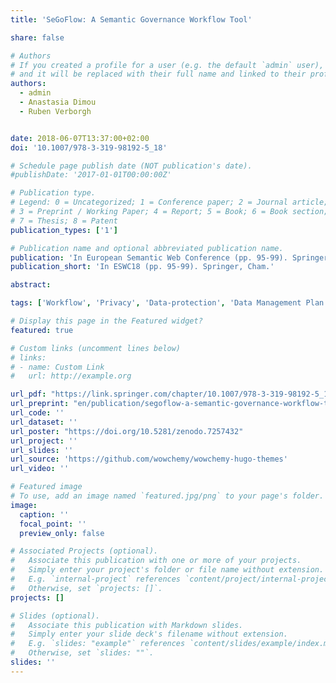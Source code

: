```yaml
---
title: 'SeGoFlow: A Semantic Governance Workflow Tool'

share: false

# Authors
# If you created a profile for a user (e.g. the default `admin` user), write the username (folder name) here
# and it will be replaced with their full name and linked to their profile.
authors:
  - admin
  - Anastasia Dimou
  - Ruben Verborgh


date: 2018-06-07T13:37:00+02:00
doi: '10.1007/978-3-319-98192-5_18'

# Schedule page publish date (NOT publication's date).
#publishDate: '2017-01-01T00:00:00Z'

# Publication type.
# Legend: 0 = Uncategorized; 1 = Conference paper; 2 = Journal article;
# 3 = Preprint / Working Paper; 4 = Report; 5 = Book; 6 = Book section;
# 7 = Thesis; 8 = Patent
publication_types: ['1']

# Publication name and optional abbreviated publication name.
publication: 'In European Semantic Web Conference (pp. 95-99). Springer, Cham.'
publication_short: 'In ESWC18 (pp. 95-99). Springer, Cham.'

abstract:

tags: ['Workflow', 'Privacy', 'Data-protection', 'Data Management Plan']

# Display this page in the Featured widget?
featured: true

# Custom links (uncomment lines below)
# links:
# - name: Custom Link
#   url: http://example.org

url_pdf: "https://link.springer.com/chapter/10.1007/978-3-319-98192-5_18"
url_preprint: "en/publication/segoflow-a-semantic-governance-workflow-tool.pdf"
url_code: ''
url_dataset: ''
url_poster: "https://doi.org/10.5281/zenodo.7257432"
url_project: ''
url_slides: ''
url_source: 'https://github.com/wowchemy/wowchemy-hugo-themes'
url_video: ''

# Featured image
# To use, add an image named `featured.jpg/png` to your page's folder.
image:
  caption: ''
  focal_point: ''
  preview_only: false

# Associated Projects (optional).
#   Associate this publication with one or more of your projects.
#   Simply enter your project's folder or file name without extension.
#   E.g. `internal-project` references `content/project/internal-project/index.md`.
#   Otherwise, set `projects: []`.
projects: []

# Slides (optional).
#   Associate this publication with Markdown slides.
#   Simply enter your slide deck's filename without extension.
#   E.g. `slides: "example"` references `content/slides/example/index.md`.
#   Otherwise, set `slides: ""`.
slides: ''
---
```


